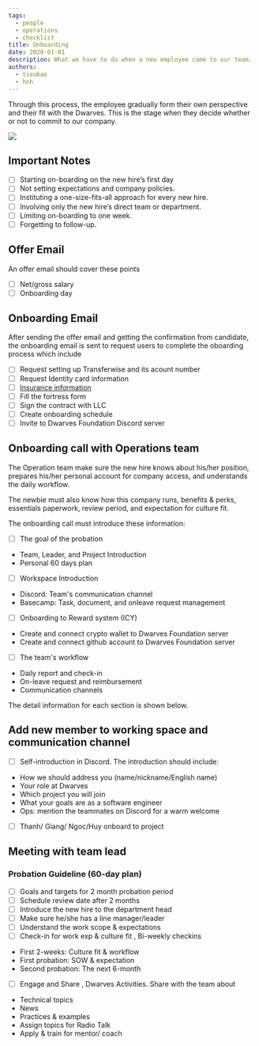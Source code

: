 ```yaml
---
tags: 
  - people
  - operations
  - checklist
title: Onboarding
date: 2020-01-01
description: What we have to do when a new employee come to our team.
authors: 
  - tieubao
  - hnh
---
```


Through this process, the employee gradually form their own perspective and their fit with the Dwarves. This is the stage when they decide whether or not to commit to our company.

![](onboarding-checklist_onboard.webp)

## Important Notes

- [ ]  Starting on-boarding on the new hire’s first day
- [ ]  Not setting expectations and company policies.
- [ ]  Instituting a one-size-fits-all approach for every new hire.
- [ ]  Involving only the new hire’s direct team or department.
- [ ]  Limiting on-boarding to one week.
- [ ]  Forgetting to follow-up.

## Offer Email

An offer email should cover these points

- [ ] Net/gross salary
- [ ] Onboarding day

## Onboarding Email

After sending the offer email and getting the confirmation from candidate, the onboarding email is sent to request users to complete the oboarding process which include

- [ ] Request setting up Transferwise and its acount number
- [ ] Request Identity card information
- [ ] [Insurance information](https://www.notion.so/IT-Security-Measures-Document-3eb7f8ee49b841038523304164291184?pvs=21)
- [ ] Fill the fortress form
- [ ] Sign the contract with LLC
- [ ] Create onboarding schedule
- [ ] Invite to Dwarves Foundation Discord server

## Onboarding call with Operations team

The Operation team make sure the new hire knows about his/her position, prepares his/her personal account for company access, and understands the daily workflow.

The newbie must also know how this company runs, benefits & perks, essentials paperwork, review period, and expectation for culture fit.

The onboarding call must introduce these information:

- [ ] The goal of the probation

- Team, Leader, and Project Introduction
- Personal 60 days plan

- [ ] Workspace Introduction

- Discord: Team's communication channel
- Basecamp: Task, document, and onleave request management

- [ ] Onboarding to Reward system (ICY)

- Create and connect crypto wallet to Dwarves Foundation server
- Create and connect github account to Dwarves Foundation server

- [ ] The team's workflow

- Daily report and check-in
- On-leave request and reimbursement
- Communication channels

The detail information for each section is shown below.

## Add new member to working space and communication channel

- [ ]  Self-introduction in Discord. The introduction should include:

- How we should address you (name/nickname/English name)
- Your role at Dwarves
- Which project you will join
- What your goals are as a software engineer
- Ops: mention the teammates on Discord for a warm welcome

- [ ]  Thanh/ Giang/ Ngoc/Huy onboard to project

## Meeting with team lead

### Probation Guideline (60-day plan)

- [ ]  Goals and targets for 2 month probation period
- [ ]  Schedule review date after 2 months
- [ ]  Introduce the new hire to the department head
- [ ]  Make sure he/she has a line manager/leader
- [ ]  Understand the work scope & expectations
- [ ]  Check-in for work exp & culture fit ,  Bi-weekly checkins

- First 2-weeks: Culture fit & workflow
- First probation: SOW & expectation
- Second probation: The next 6-month

- [ ]  Engage and Share ,  Dwarves Activities. Share with the team about

- Technical topics
- News
- Practices & examples
- Assign topics for Radio Talk
- Apply & train for mentor/ coach
